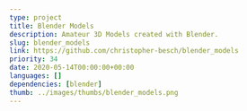 ```yaml
---
type: project
title: Blender Models
description: Amateur 3D Models created with Blender.
slug: blender_models
link: https://github.com/christopher-besch/blender_models
priority: 34
date: 2020-05-14T00:00:00+00:00
languages: []
dependencies: [blender]
thumb: ../images/thumbs/blender_models.png
---
```


